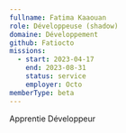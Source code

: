 ```yaml
---
fullname: Fatima Kaaouan
role: Développeuse (shadow)
domaine: Développement
github: Fatiocto
missions:
  - start: 2023-04-17
    end: 2023-08-31
    status: service
    employer: Octo
memberType: beta
---
```


Apprentie Développeur
